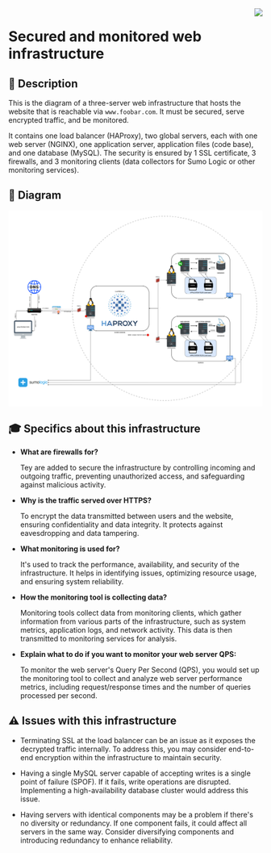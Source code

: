 <img  height="50px" align="right" src="https://apply.holbertonschool.com/holberton-logo.png">

# Secured and monitored web infrastructure

## 📄 Description

This is the diagram of a three-server web infrastructure that hosts the website that is reachable via `www.foobar.com`.
It must be secured, serve encrypted traffic, and be monitored.

It contains one load balancer (HAProxy), two global servers, each with one web server (NGINX), one application server, application files (code base), and one database (MySQL).
The security is ensured by 1 SSL certificate, 3 firewalls, and 3 monitoring clients (data collectors for Sumo Logic or other monitoring services).

## 📑 Diagram

<img align="center" src="https://raw.githubusercontent.com/fchavonet/holbertonschool-system_engineering-devops/main/web_infrastructure_design/assets/2-secured_and_monitored_web_infrastructure.png">

## 🎓 Specifics about this infrastructure

- **What are firewalls for?**

    Tey are added to secure the infrastructure by controlling incoming and outgoing traffic, preventing unauthorized access, and safeguarding against malicious activity.

- **Why is the traffic served over HTTPS?**

    To encrypt the data transmitted between users and the website, ensuring confidentiality and data integrity. It protects against eavesdropping and data tampering.

- **What monitoring is used for?**

    It's used to track the performance, availability, and security of the infrastructure. It helps in identifying issues, optimizing resource usage, and ensuring system reliability.

- **How the monitoring tool is collecting data?**

    Monitoring tools collect data from monitoring clients, which gather information from various parts of the infrastructure, such as system metrics, application logs, and network activity. This data is then transmitted to monitoring services for analysis.

- **Explain what to do if you want to monitor your web server QPS:**

    To monitor the web server's Query Per Second (QPS), you would set up the monitoring tool to collect and analyze web server performance metrics, including request/response times and the number of queries processed per second.

## ⚠️ Issues with this infrastructure

- Terminating SSL at the load balancer can be an issue as it exposes the decrypted traffic internally. To address this, you may consider end-to-end encryption within the infrastructure to maintain security.

- Having a single MySQL server capable of accepting writes is a single point of failure (SPOF). If it fails, write operations are disrupted. Implementing a high-availability database cluster would address this issue.

- Having servers with identical components may be a problem if there's no diversity or redundancy. If one component fails, it could affect all servers in the same way. Consider diversifying components and introducing redundancy to enhance reliability.
